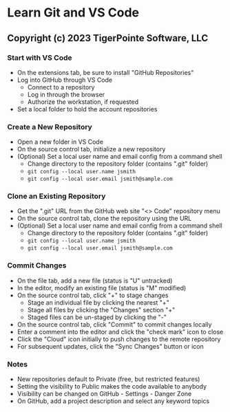 # Learn Git and VS Code
## Copyright (c) 2023 TigerPointe Software, LLC

### Start with VS Code
* On the extensions tab, be sure to install "GitHub Repositories"
* Log into GitHub through VS Code
    * Connect to a repository
    * Log in through the browser
    * Authorize the workstation, if requested
* Set a local folder to hold the account repositories

### Create a New Repository
* Open a new folder in VS Code
* On the source control tab, initialize a new repository
* (Optional) Set a local user name and email config from a command shell
    * Change directory to the repository folder (contains ".git" folder)
    * `git config --local user.name jsmith`
    * `git config --local user.email jsmith@sample.com`

### Clone an Existing Repository
* Get the ".git" URL from the GitHub web site "<> Code" repository menu
* On the source control tab, clone the repository using the URL
* (Optional) Set a local user name and email config from a command shell
    * Change directory to the repository folder (contains ".git" folder)
    * `git config --local user.name jsmith`
    * `git config --local user.email jsmith@sample.com`

### Commit Changes
* On the file tab, add a new file (status is "U" untracked)
* In the editor, modify an existing file (status is "M" modified)
* On the source control tab, click "+" to stage changes
    * Stage an individual file by clicking the nearest "+"
    * Stage all files by clicking the "Changes" section "+"
    * Staged files can be un-staged by clicking the "-"
* On the source control tab, click "Commit" to commit changes locally
* Enter a comment into the editor and click the "check mark" icon to close
* Click the "Cloud" icon initially to push changes to the remote repository
* For subsequent updates, click the "Sync Changes" button or icon

### Notes
* New repositories default to Private (free, but restricted features)
* Setting the visibility to Public makes the code available to anybody
* Visibility can be changed on GitHub - Settings - Danger Zone
* On GitHub, add a project description and select any keyword topics

